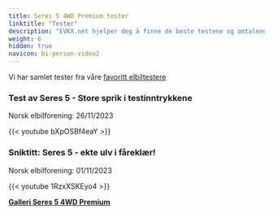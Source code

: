 ```yaml
---
title: Seres 5 4WD Premium tester
linktitle: "Tester"
description: "EVKX.net hjelper deg å finne de beste testene og omtalene av denne modellen."
weight: 6
hidden: true
navicon: bi-person-video2
---
```

Vi har samlet tester fra våre [favoritt elbiltestere](../../../../../guides/evreviewers/)

<div class="container text-center shadow p-2 pe-4 mb-5 bg-body-tertiary rounded border">
<h3>Test av Seres 5 - Store sprik i testinntrykkene</h3>
<p>Norsk elbilforening: 26/11/2023</p>

{{< youtube bXpOSBf4eaY >}}

</div>
<div class="container text-center shadow p-2 pe-4 mb-5 bg-body-tertiary rounded border">
<h3>Sniktitt: Seres 5 - ekte ulv i fåreklær!</h3>
<p>Norsk elbilforening: 01/11/2023</p>

{{< youtube 1RzxXSKEyo4 >}}

</div>
<div class="mt-3 mb-3">
<a href="../gallery/" class="text-decoration-none text-black">
<strong><i class="bi-arrow-left"></i>Galleri  </strong>
</a>
<a href="../" class="text-decoration-none text-black float-end">
<strong>Seres 5 4WD Premium <i class="bi-arrow-right"></i></strong>
</a>
</div>
